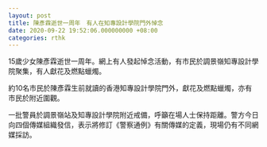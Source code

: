```yaml
---
layout: post
title: 陳彥霖逝世一周年　有人在知專設計學院門外悼念
date: 2020-09-22 19:52:06.000000000 +08:00
categories: rthk
---
```


15歲少女陳彥霖逝世一周年。網上有人發起悼念活動，有市民於調景嶺知專設計學院聚集，有人獻花及燃點蠟燭。

約10名市民於陳彥霖生前就讀的香港知專設計學院門外，獻花及燃點蠟燭，亦有市民於附近圍觀。

一批警員於調景嶺站及知專設計學院附近戒備，呼籲在場人士保持距離。警方今日向四個傳媒組織發信，表示將修訂《警察通例》有關傳媒的定義，現場仍有不同網媒採訪。
